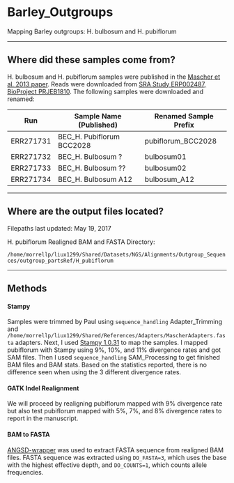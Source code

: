 # Barley_Outgroups
Mapping Barley outgroups: H. bulbosum and H. pubiflorum

---

## Where did these samples come from?

H. bulbosum and H. pubiflorum samples were published in the [Mascher et al. 2013 paper](https://www.ncbi.nlm.nih.gov/pmc/articles/PMC4241023/#__sec16title). Reads were downloaded from [SRA Study ERP002487, BioProject PRJEB1810](https://www.ncbi.nlm.nih.gov/Traces/study/?acc=ERP002487). The following samples were downloaded and renamed:

| Run       | Sample Name (Published)   | Renamed Sample Prefix |
| --------- | ------------------------- | --------------------- |
| ERR271731 | BEC_H. Pubiflorum BCC2028 | pubiflorum_BCC2028    |
| ERR271732 | BEC_H. Bulbosum ?         | bulbosum01            |
| ERR271733 | BEC_H. Bulbosum ??        | bulbosum02            |
| ERR271734 | BEC_H. Bulbosum A12       | bulbosum_A12          |

---

## Where are the output files located?

Filepaths last updated: May 19, 2017

H. pubiflorum Realigned BAM and FASTA Directory:

`/home/morrellp/liux1299/Shared/Datasets/NGS/Alignments/Outgroup_Sequences/outgroup_partsRef/H_pubiflorum`

---

## Methods

#### Stampy

Samples were trimmed by Paul using `sequence_handling` Adapter_Trimming and `/home/morrellp/liux1299/Shared/References/Adapters/MascherAdapters.fasta` adapters. Next, I used [Stampy 1.0.31](http://www.well.ox.ac.uk/project-stampy) to map the samples. I mapped pubiflorum with Stampy using 9%, 10%, and 11% divergence rates and got SAM files. Then I used `sequence_handling` SAM_Processing to get finished BAM files and BAM stats.  Based on the statistics reported, there is no difference seen when using the 3 different divergence rates.

#### GATK Indel Realignment

We will proceed by realigning pubiflorum mapped with 9% divergence rate but also test pubiflorum mapped with 5%, 7%, and 8% divergence rates to report in the manuscript.

#### BAM to FASTA

[ANGSD-wrapper](https://github.com/mojaveazure/angsd-wrapper) was used to extract FASTA sequence from realigned BAM files. FASTA sequence was extracted using `DO_FASTA=3`, which uses the base with the highest effective depth, and `DO_COUNTS=1`, which counts allele frequencies.
